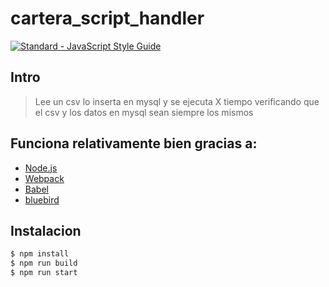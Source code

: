 # cartera_script_handler

[![Standard - JavaScript Style Guide](https://cdn.rawgit.com/standard/standard/master/badge.svg)](https://github.com/standard/standard)

## Intro

> Lee un csv lo inserta en mysql y se ejecuta X tiempo verificando que el csv y los datos en mysql sean siempre los mismos

## Funciona relativamente bien gracias a:

* [Node.js](https://nodejs.org/en/)
* [Webpack](https://webpack.js.org/)
* [Babel](https://github.com/babel/babel)
* [bluebird](https://github.com/petkaantonov/bluebird)

## Instalacion

```sh
$ npm install
$ npm run build
$ npm run start
```
